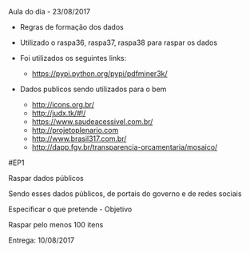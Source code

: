 Aula do dia - 23/08/2017

* Regras de formação dos dados

* Utilizado o raspa36, raspa37, raspa38 para raspar os dados


* Foi utilizados os seguintes links:
  * https://pypi.python.org/pypi/pdfminer3k/

* Dados publicos sendo utilizados para o bem
  * http://icons.org.br/
  * http://judx.tk/#!/
  * https://www.saudeacessivel.com.br/
  * http://projetoplenario.com
  * http://www.brasil317.com.br/ 
  * http://dapp.fgv.br/transparencia-orcamentaria/mosaico/


#EP1

Raspar dados públicos

Sendo esses dados públicos, de portais do governo e de redes sociais 

Especificar o que pretende - Objetivo

Raspar pelo menos 100 itens

Entrega: 10/08/2017 


